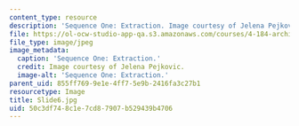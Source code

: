 ```yaml
---
content_type: resource
description: 'Sequence One: Extraction. Image courtesy of Jelena Pejkovic.'
file: https://ol-ocw-studio-app-qa.s3.amazonaws.com/courses/4-184-architectural-design-workshop-collage-method-and-form-spring-2004/50c3df748c1e7cd87907b529439b4706_Slide6.jpg
file_type: image/jpeg
image_metadata:
  caption: 'Sequence One: Extraction.'
  credit: Image courtesy of Jelena Pejkovic.
  image-alt: 'Sequence One: Extraction.'
parent_uid: 855ff769-9e1e-4ff7-5e9b-2416fa3c27b1
resourcetype: Image
title: Slide6.jpg
uid: 50c3df74-8c1e-7cd8-7907-b529439b4706
---
```

